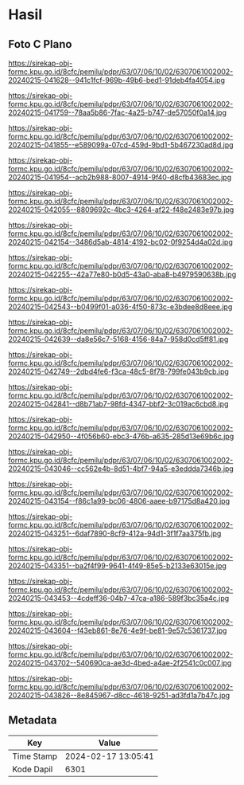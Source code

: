 # Hasil

## Foto C Plano

https://sirekap-obj-formc.kpu.go.id/8cfc/pemilu/pdpr/63/07/06/10/02/6307061002002-20240215-041628--941c1fcf-969b-49b6-bed1-91deb4fa4054.jpg

https://sirekap-obj-formc.kpu.go.id/8cfc/pemilu/pdpr/63/07/06/10/02/6307061002002-20240215-041759--78aa5b86-7fac-4a25-b747-de57050f0a14.jpg

https://sirekap-obj-formc.kpu.go.id/8cfc/pemilu/pdpr/63/07/06/10/02/6307061002002-20240215-041855--e589099a-07cd-459d-9bd1-5b467230ad8d.jpg

https://sirekap-obj-formc.kpu.go.id/8cfc/pemilu/pdpr/63/07/06/10/02/6307061002002-20240215-041954--acb2b988-8007-4914-9f40-d8cfb43683ec.jpg

https://sirekap-obj-formc.kpu.go.id/8cfc/pemilu/pdpr/63/07/06/10/02/6307061002002-20240215-042055--8809692c-4bc3-4264-af22-f48e2483e97b.jpg

https://sirekap-obj-formc.kpu.go.id/8cfc/pemilu/pdpr/63/07/06/10/02/6307061002002-20240215-042154--3486d5ab-4814-4192-bc02-0f9254d4a02d.jpg

https://sirekap-obj-formc.kpu.go.id/8cfc/pemilu/pdpr/63/07/06/10/02/6307061002002-20240215-042255--42a77e80-b0d5-43a0-aba8-b4979590638b.jpg

https://sirekap-obj-formc.kpu.go.id/8cfc/pemilu/pdpr/63/07/06/10/02/6307061002002-20240215-042543--b0499f01-a036-4f50-873c-e3bdee8d8eee.jpg

https://sirekap-obj-formc.kpu.go.id/8cfc/pemilu/pdpr/63/07/06/10/02/6307061002002-20240215-042639--da8e56c7-5168-4156-84a7-958d0cd5ff81.jpg

https://sirekap-obj-formc.kpu.go.id/8cfc/pemilu/pdpr/63/07/06/10/02/6307061002002-20240215-042749--2dbd4fe6-f3ca-48c5-8f78-799fe043b9cb.jpg

https://sirekap-obj-formc.kpu.go.id/8cfc/pemilu/pdpr/63/07/06/10/02/6307061002002-20240215-042841--d8b71ab7-98fd-4347-bbf2-3c019ac6cbd8.jpg

https://sirekap-obj-formc.kpu.go.id/8cfc/pemilu/pdpr/63/07/06/10/02/6307061002002-20240215-042950--4f056b60-ebc3-476b-a635-285d13e69b6c.jpg

https://sirekap-obj-formc.kpu.go.id/8cfc/pemilu/pdpr/63/07/06/10/02/6307061002002-20240215-043046--cc562e4b-8d51-4bf7-94a5-e3eddda7346b.jpg

https://sirekap-obj-formc.kpu.go.id/8cfc/pemilu/pdpr/63/07/06/10/02/6307061002002-20240215-043154--f86c1a99-bc06-4806-aaee-b97175d8a420.jpg

https://sirekap-obj-formc.kpu.go.id/8cfc/pemilu/pdpr/63/07/06/10/02/6307061002002-20240215-043251--6daf7890-8cf9-412a-94d1-3f1f7aa375fb.jpg

https://sirekap-obj-formc.kpu.go.id/8cfc/pemilu/pdpr/63/07/06/10/02/6307061002002-20240215-043351--ba2f4f99-9641-4f49-85e5-b2133e63015e.jpg

https://sirekap-obj-formc.kpu.go.id/8cfc/pemilu/pdpr/63/07/06/10/02/6307061002002-20240215-043453--4cdeff36-04b7-47ca-a186-589f3bc35a4c.jpg

https://sirekap-obj-formc.kpu.go.id/8cfc/pemilu/pdpr/63/07/06/10/02/6307061002002-20240215-043604--f43eb861-8e76-4e9f-be81-9e57c5361737.jpg

https://sirekap-obj-formc.kpu.go.id/8cfc/pemilu/pdpr/63/07/06/10/02/6307061002002-20240215-043702--540690ca-ae3d-4bed-a4ae-2f2541c0c007.jpg

https://sirekap-obj-formc.kpu.go.id/8cfc/pemilu/pdpr/63/07/06/10/02/6307061002002-20240215-043826--8e845967-d8cc-4618-9251-ad3fd1a7b47c.jpg


## Metadata

| Key        | Value               |
| ---------- | ------------------- |
| Time Stamp | 2024-02-17 13:05:41 |
| Kode Dapil | 6301                |



